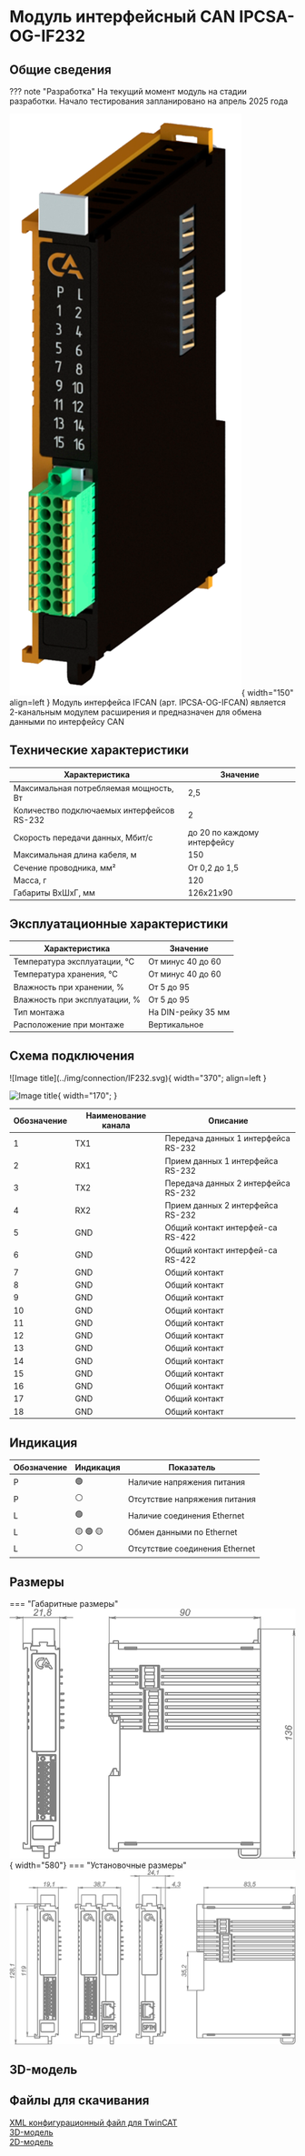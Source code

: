 # Модуль интерфейсный CAN IPCSA-OG-IF232

## Общие сведения

??? note "Разработка"
    На текущий момент модуль на стадии разработки. Начало тестирования запланировано на апрель 2025 года

<div class="grid cards" markdown>

![Image title](../img/modules/IF232.png){ width="150" align=left  }
Модуль интерфейса IFCAN (арт. IPCSA-OG-IFCAN) является 2-канальным модулем расширения и предназначен для обмена данными по интерфейсу CAN
</div>

## Технические характеристики 
| Характеристика                             | Значение                          |
|--------------------------------------------|-----------------------------------|
| Максимальная потребляемая мощность, Вт     | 2,5                               |
| Количество подключаемых интерфейсов RS-232 | 2                                 |
| Скорость передачи данных, Мбит/с           | до 20 по каждому интерфейсу       |
| Максимальная длина кабеля, м               | 150                               |
| Сечение проводника, мм²                    | От 0,2 до 1,5                     |
| Масса, г                                   | 120                               |
| Габариты ВхШхГ, мм                         | 126х21х90                         |

## Эксплуатационные характеристики
| Характеристика                   | Значение           |
| -------------------------------- | -                  |
| Температура эксплуатации, °С     | От минус 40 до 60  |
| Температура хранения, °С         | От минус 40 до 60  |
| Влажность при хранении, %	       | От 5 до 95         |
| Влажность при эксплуатации, %    | От 5 до 95         |
| Тип монтажа                      | На DIN-рейку 35 мм |
| Расположение при монтаже         | Вертикальное       |

## Схема подключения
<div class="grid cards" markdown>
![Image title](../img/connection/IF232.svg){ width="370"; align=left  }

![Image title](../img/connection/connector_18pin.png){ width="170";  }
</div>

| Обозначение | Наименование канала | Описание                            |
|-------------|---------------------|-------------------------------------|
| 1           | TX1                 | Передача данных 1 интерфейса RS-232 |
| 2           | RX1                 | Прием данных 1 интерфейса RS-232    |
| 3           | TX2                 | Передача данных 2 интерфейса RS-232 |
| 4           | RX2                 | Прием данных 2 интерфейса RS-232    |
| 5           | GND                 | Общий контакт интерфей-са RS-422    |
| 6           | GND                 | Общий контакт интерфей-са RS-422    |
| 7           | GND                 | Общий контакт                       |
| 8           | GND                 | Общий контакт                       |
| 9           | GND                 | Общий контакт                       |
| 10          | GND                 | Общий контакт                       |
| 11          | GND                 | Общий контакт                       |
| 12          | GND                 | Общий контакт                       |
| 13          | GND                 | Общий контакт                       |
| 14          | GND                 | Общий контакт                       |
| 15          | GND                 | Общий контакт                       |
| 16          | GND                 | Общий контакт                       |
| 17          | GND                 | Общий контакт                       |
| 18          | GND                 | Общий контакт                       |

## Индикация
| Обозначение | Индикация | Показатель |
|------------------|----------------------|---------------------------------------|
| P | :green_circle:| Наличие напряжения питания |
| P | :white_circle:| Отсутствие напряжения питания |
| L | :green_circle:| Наличие соединения Ethernet |
| L | :yellow_circle: :green_circle: :yellow_circle: | Обмен данными по Ethernet |
| L | :white_circle:| Отсутствие соединения Ethernet|

## Размеры
=== "Габаритные размеры" 
    ![Image title](../img/dimensions/overall_dimensions_extensions.png){ width="580"}
=== "Установочные размеры"
    ![alt text](../img/dimensions/installation_dimensions.png) 

## 3D-модель
<model-viewer src="https://xn--j1abl.online//img/3d/DI.glb"
alt="3D Model"
auto-rotate
camera-controls
poster="https://xn--j1abl.online//img/3d/posterDI.webp"
camera-orbit="160deg 75deg 348m"
field-of-view="30deg"
exposure="0.5"
style="width: 100%; height: 500px;">
</model-viewer>


## Файлы для скачивания
<a href="/downloads/IPCSA_OG.xml" download>XML конфигурационный файл для TwinCAT</a>     
<a href="/downloads/Module 18-pin.step" download>3D-модель</a>   
<a href="/downloads/Module 18-pin.dwg" download>2D-модель</a>    